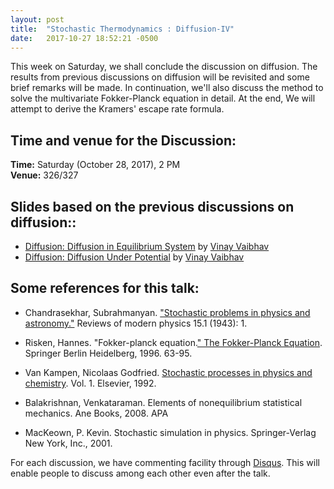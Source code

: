 ```yaml
---
layout: post
title:  "Stochastic Thermodynamics : Diffusion-IV"
date:   2017-10-27 18:52:21 -0500
---
```


 


This week on Saturday, we shall conclude the discussion on diffusion. 
The results from previous discussions on diffusion will be revisited and some brief remarks will be made. 
In continuation, we'll also discuss the method to solve the multivariate Fokker-Planck equation in detail. 
At the end, We will attempt to derive the Kramers' escape rate formula. 
  


## Time and venue for the Discussion:
**Time:** Saturday (October 28, 2017), 2 PM  
**Venue:** 326/327 



## Slides based on the previous discussions on diffusion::
* [Diffusion: Diffusion in Equilibrium System](https://www.imsc.res.in/~vinayv/discussion/diffusion_updated.pdf) by [Vinay Vaibhav](https://www.imsc.res.in/~vinayv/)
* [Diffusion: Diffusion Under Potential](https://www.imsc.res.in/~vinayv/discussion/diffusion-2.pdf) by [Vinay Vaibhav](https://www.imsc.res.in/~vinayv/)




## Some references for this talk:

* Chandrasekhar, Subrahmanyan. ["Stochastic problems in physics and astronomy."](https://journals.aps.org/rmp/abstract/10.1103/RevModPhys.15.1) Reviews of modern physics 15.1 (1943): 1.

* Risken, Hannes. "Fokker-planck equation.[" The Fokker-Planck Equation](https://link.springer.com/chapter/10.1007/978-3-642-61544-3_4). Springer Berlin Heidelberg, 1996. 63-95.

* Van Kampen, Nicolaas Godfried. [Stochastic processes in physics and chemistry](https://books.google.co.in/books?hl=en&lr=&id=3e7XbMoJzmoC&oi=fnd&pg=PP2&dq=van+kampen+stochastic+processes+in+physics&ots=Ads9r_tdrO&sig=qm0CSshu6JUKsP9cHgkkVO_u-9g#v=onepage&q=van%20kampen%20stochastic%20processes%20in%20physics&f=false). Vol. 1. Elsevier, 1992.

* Balakrishnan, Venkataraman. Elements of nonequilibrium statistical mechanics. Ane Books, 2008.
APA	

* MacKeown, P. Kevin. Stochastic simulation in physics. Springer-Verlag New York, Inc., 2001.







For each discussion, we have commenting facility through [Disqus](https://disqus.com/). This will enable people to discuss among each other even after the talk.
